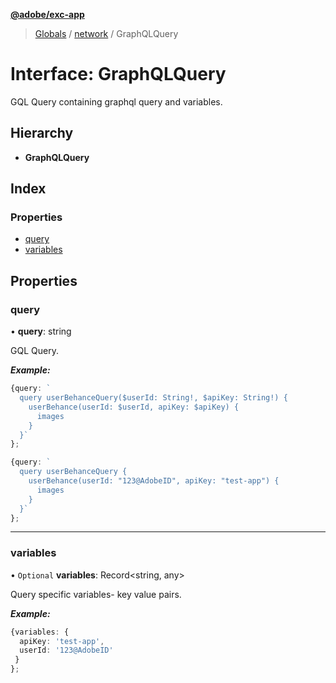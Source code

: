 **[@adobe/exc-app](../README.md)**

> [Globals](../README.md) / [network](../modules/network.md) / GraphQLQuery

# Interface: GraphQLQuery

GQL Query containing graphql query and variables.

## Hierarchy

* **GraphQLQuery**

## Index

### Properties

* [query](network.graphqlquery.md#query)
* [variables](network.graphqlquery.md#variables)

## Properties

### query

•  **query**: string

GQL Query.

***Example:***

```typescript
{query: `
  query userBehanceQuery($userId: String!, $apiKey: String!) {
    userBehance(userId: $userId, apiKey: $apiKey) {
      images
    }
  }`
};

{query: `
  query userBehanceQuery {
    userBehance(userId: "123@AdobeID", apiKey: "test-app") {
      images
    }
  }`
};
```

___

### variables

• `Optional` **variables**: Record<string, any\>

Query specific variables- key value pairs.

***Example:***

```typescript
{variables: {
  apiKey: 'test-app',
  userId: '123@AdobeID'
 }
};
```

